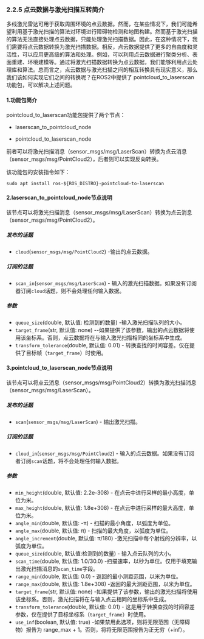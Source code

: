 ### 2.2.5 点云数据与激光扫描互转简介

多线激光雷达可用于获取周围环境的点云数据。然而，在某些情况下，我们可能希望利用基于激光扫描的算法对环境进行障碍物检测和地图构建。然而基于激光扫描的算法无法直接处理点云数据，只能处理激光扫描数据。因此，在这种情况下，我们需要将点云数据转换为激光扫描数据。相反，点云数据提供了更多的自由度和灵活性，可以应用更高级的算法和处理。例如，可以利用点云数据进行聚类分析、表面重建、环境建模等。通过将激光扫描数据转换为点云数据，我们能够利用点云处理库和算法。总而言之，点云数据与激光扫描之间的相互转换具有现实意义，那么我们该如何实现它们之间的转换呢？在ROS2中提供了 pointcloud\_to\_laserscan 功能包，可以解决上述问题。

#### 1.功能包简介

pointcloud\_to\_laserscan功能包提供了两个节点：

* laserscan\_to\_pointcloud\_node

* pointcloud\_to\_laserscan\_node

前者可以将激光扫描消息（sensor\_msgs/msg/LaserScan）转换为点云消息（sensor\_msgs/msg/PointCloud2），后者则可以实现反向转换。

该功能包的安装指令如下：

```
sudo apt install ros-${ROS_DISTRO}-pointcloud-to-laserscan
```



#### 2.laserscan\_to\_pointcloud\_node节点说明

该节点可以将激光扫描消息（sensor\_msgs/msg/LaserScan）转换为点云消息（sensor\_msgs/msg/PointCloud2）。

##### 发布的话题

* `cloud`\(`sensor_msgs/msg/PointCloud2`\) -输出的点云数据。

##### 订阅的话题

* `scan_in`\(`sensor_msgs/msg/LaserScan`\) - 输入的激光扫描数据。如果没有订阅器订阅`cloud`话题，则不会处理任何输入数据。

##### 参数

* `queue_size`\(double, 默认值: 检测到的数量\) -输入激光扫描队列的大小。
* `target_frame`\(str, 默认值: none\) --如果提供了该参数，输出的点云数据将使用该坐标系。否则，点云数据将在与输入激光扫描相同的坐标系中生成。
* `transform_tolerance`\(double, 默认值: 0.01\) - 转换查找的时间容差。仅在提供了目标帧（`target_frame`）时使用。

#### 3.pointcloud\_to\_laserscan\_node节点说明

该节点可以将点云消息（sensor\_msgs/msg/PointCloud2）转换为激光扫描消息（sensor\_msgs/msg/LaserScan）。

##### 发布的话题

* `scan`\(`sensor_msgs/msg/LaserScan`\) - 输出激光扫描。

##### 订阅的话题

* `cloud_in`\(`sensor_msgs/msg/PointCloud2`\) - 输入的点云数据。如果没有订阅者订阅`scan`话题，将不会处理任何输入数据。

##### 参数

* `min_height`\(double, 默认值: 2.2e-308\) - 在点云中进行采样的最小高度，单位为米。
* `max_height`\(double, 默认值: 1.8e+308\) - 在点云中进行采样的最大高度，单位为米。
* `angle_min`\(double, 默认值: -π\) - 扫描的最小角度，以弧度为单位。
* `angle_max`\(double, 默认值: π\) - 扫描的最大角度，以弧度为单位。
* `angle_increment`\(double, 默认值: π/180\) -激光扫描中每个射线的分辨率，以弧度为单位。
* `queue_size`\(double, 默认值:检测到的数量\) - 输入点云队列的大小。
* `scan_time`\(double, 默认值: 1.0/30.0\) -扫描速率，以秒为单位。仅用于填充输出激光扫描消息的`scan_time`字段。
* `range_min`\(double, 默认值: 0.0\) - 返回的最小测距范围，以米为单位。
* `range_max`\(double, 默认值: 1.8e+308\) -返回的最大测距范围，以米为单位。
* `target_frame`\(str, 默认值: none\) -如果提供了该参数，输出的激光扫描将使用该坐标系。否则，激光扫描将在与输入点云相同的坐标系中生成。
* `transform_tolerance`\(double, 默认值: 0.01\) - 这是用于转换查找的时间容差参数，仅在提供了目标坐标系（`target_frame`）时使用。
* `use_inf`\(boolean, 默认值: true\) -如果禁用此选项，则将无限范围（无障碍物）报告为 range\_max + 1。否则，将将无限范围报告为正无穷（+inf）。

#### 



